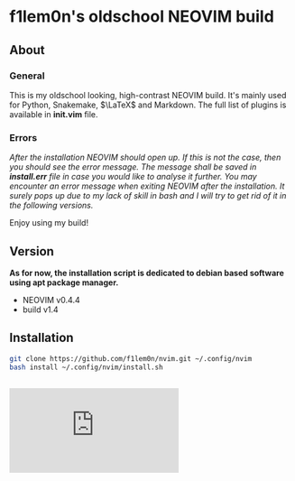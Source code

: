 # f1lem0n's oldschool NEOVIM build

## About

### General

This is my oldschool looking, high-contrast NEOVIM build.
It's mainly used for Python, Snakemake, $\LaTeX$ and Markdown.
The full list of plugins is available in **init.vim** file.

### Errors

*After the installation NEOVIM should open up.
If this is not the case, then you should see the error message.
The message shall be saved in **install.err** file in case
you would like to analyse it further.
You may encounter an error message when exiting NEOVIM after
the installation. It surely pops up due to my lack of skill
in bash and I will try to get rid of it in the following versions.*

Enjoy using my build!

## Version

**As for now, the installation script is dedicated to debian 
based software using apt package manager.**

- NEOVIM v0.4.4
- build v1.4

## Installation

```bash
git clone https://github.com/f1lem0n/nvim.git ~/.config/nvim
bash install ~/.config/nvim/install.sh
```
## ![Changelog](https://github.com/f1lem0n/nvim/blob/main/changelog.md)
